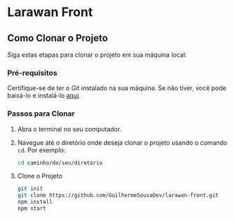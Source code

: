 # Larawan Front

## Como Clonar o Projeto

Siga estas etapas para clonar o projeto em sua máquina local:

### Pré-requisitos

Certifique-se de ter o Git instalado na sua máquina. Se não tiver, você pode baixá-lo e instalá-lo [aqui](https://git-scm.com/).

### Passos para Clonar

1. Abra o terminal no seu computador.

2. Navegue até o diretório onde deseja clonar o projeto usando o comando `cd`. Por exemplo:
   ```bash
   cd caminho/do/seu/diretorio
3. Clone o Projeto
   ```bash
   git init
   git clone https://github.com/GuilhermeSousaDev/larawan-front.git
   npm install
   npm start
